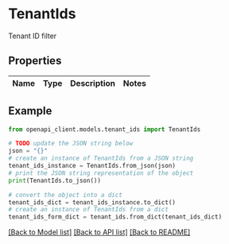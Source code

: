 # TenantIds

Tenant ID filter

## Properties

Name | Type | Description | Notes
------------ | ------------- | ------------- | -------------

## Example

```python
from openapi_client.models.tenant_ids import TenantIds

# TODO update the JSON string below
json = "{}"
# create an instance of TenantIds from a JSON string
tenant_ids_instance = TenantIds.from_json(json)
# print the JSON string representation of the object
print(TenantIds.to_json())

# convert the object into a dict
tenant_ids_dict = tenant_ids_instance.to_dict()
# create an instance of TenantIds from a dict
tenant_ids_form_dict = tenant_ids.from_dict(tenant_ids_dict)
```
[[Back to Model list]](../README.md#documentation-for-models) [[Back to API list]](../README.md#documentation-for-api-endpoints) [[Back to README]](../README.md)


